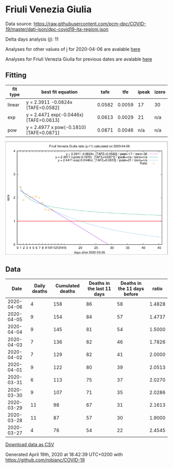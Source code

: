 # Friuli Venezia Giulia

Data source: https://raw.githubusercontent.com/pcm-dpc/COVID-19/master/dati-json/dpc-covid19-ita-regioni.json

Delta days analysis (j): 11

Analyses for other values of j for 2020-04-06 are avalable [here](../2020-04-06/README.md)

Analyses for Friuli Venezia Giulia for previous dates are avalable [here](../README.md)

## Fitting 
|fit type|best fit equation|tafe|tfe|ipeak|izero|
|-------|-----|--------|------|---|---|
|linear|y = 2.3911 -0.0824x  [TAFE=0.0582]|0.0582|0.0059|17|30|
|exp|y = 2.4471 exp(-0.0446x)  [TAFE=0.0613]|0.0613|0.0029|21|n/a|
|pow|y = 2.4977 x pow(-0.1810)  [TAFE=0.0871]|0.0871|0.0046|n/a|n/a|

![Plot](COVID-19_friuli_venezia_giulia_j11_2020-04-06.png)

## Data
|Date|Daily deaths|Cumulated deaths|Deaths in the last 11 days|Deaths in the 11 days before|ratio|
|----|----------|-----------|-------|--------------------|-----|
|2020-04-06|4|158|86|58|1.4828|
|2020-04-05|9|154|84|57|1.4737|
|2020-04-04|9|145|81|54|1.5000|
|2020-04-03|7|136|82|46|1.7826|
|2020-04-02|7|129|82|41|2.0000|
|2020-04-01|9|122|80|39|2.0513|
|2020-03-31|6|113|75|37|2.0270|
|2020-03-30|9|107|71|35|2.0286|
|2020-03-29|11|98|67|31|2.1613|
|2020-03-28|11|87|57|30|1.9000|
|2020-03-27|4|76|54|22|2.4545|

[Download data as CSV](COVID-19_friuli_venezia_giulia_j11_2020-04-06.csv)

Generated April 19th, 2020 at 18:42:39 UTC+0200 with https://github.com/robianc/COVID-19
